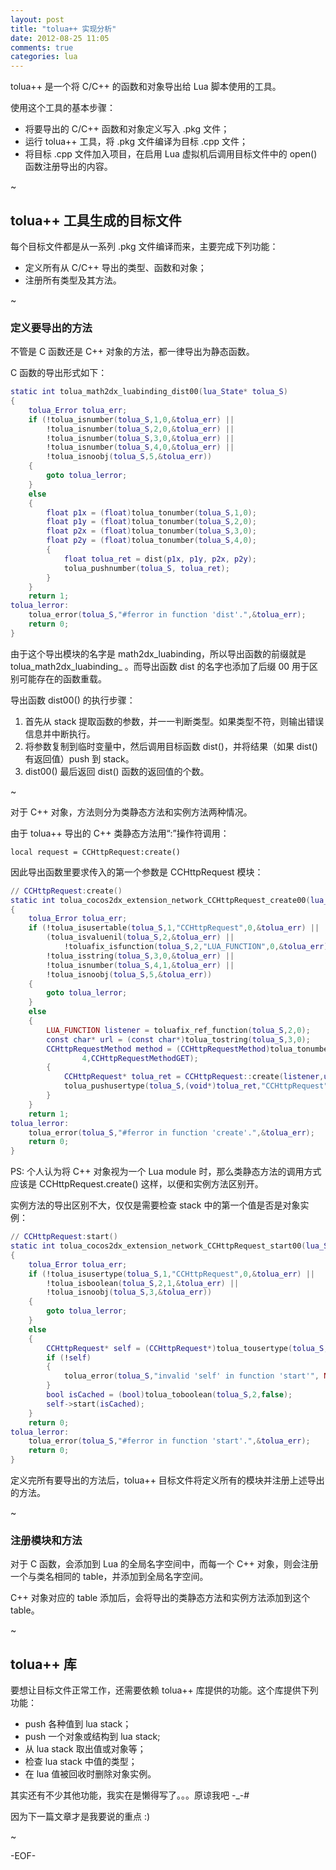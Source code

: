 ```yaml
---
layout: post
title: "tolua++ 实现分析"
date: 2012-08-25 11:05
comments: true
categories: lua
---
```


tolua++ 是一个将 C/C++ 的函数和对象导出给 Lua 脚本使用的工具。

使用这个工具的基本步骤：

-   将要导出的 C/C++ 函数和对象定义写入 .pkg 文件；
-   运行 tolua++ 工具，将 .pkg 文件编译为目标 .cpp 文件；
-   将目标 .cpp 文件加入项目，在启用 Lua 虚拟机后调用目标文件中的 open() 函数注册导出的内容。

<!--more-->

~

## tolua++ 工具生成的目标文件 ##

每个目标文件都是从一系列 .pkg 文件编译而来，主要完成下列功能：

-   定义所有从 C/C++ 导出的类型、函数和对象；
-   注册所有类型及其方法。

~

### 定义要导出的方法

不管是 C 函数还是 C++ 对象的方法，都一律导出为静态函数。

C 函数的导出形式如下：

``` lua
static int tolua_math2dx_luabinding_dist00(lua_State* tolua_S)
{
    tolua_Error tolua_err;
    if (!tolua_isnumber(tolua_S,1,0,&tolua_err) ||
        !tolua_isnumber(tolua_S,2,0,&tolua_err) ||
        !tolua_isnumber(tolua_S,3,0,&tolua_err) ||
        !tolua_isnumber(tolua_S,4,0,&tolua_err) ||
        !tolua_isnoobj(tolua_S,5,&tolua_err))
    {
        goto tolua_lerror;
    }
    else
    {
        float p1x = (float)tolua_tonumber(tolua_S,1,0);
        float p1y = (float)tolua_tonumber(tolua_S,2,0);
        float p2x = (float)tolua_tonumber(tolua_S,3,0);
        float p2y = (float)tolua_tonumber(tolua_S,4,0);
        {
            float tolua_ret = dist(p1x, p1y, p2x, p2y);
            tolua_pushnumber(tolua_S, tolua_ret);
        }
    }
    return 1;
tolua_lerror:
    tolua_error(tolua_S,"#ferror in function 'dist'.",&tolua_err);
    return 0;
}
```

由于这个导出模块的名字是 math2dx_luabinding，所以导出函数的前缀就是 tolua_math2dx_luabinding_ 。而导出函数 dist 的名字也添加了后缀 00 用于区别可能存在的函数重载。

导出函数 dist00() 的执行步骤：

1.  首先从 stack 提取函数的参数，并一一判断类型。如果类型不符，则输出错误信息并中断执行。
2.  将参数复制到临时变量中，然后调用目标函数 dist()，并将结果（如果 dist() 有返回值）push 到 stack。
3.  dist00() 最后返回 dist() 函数的返回值的个数。

~

对于 C++ 对象，方法则分为类静态方法和实例方法两种情况。

由于 tolua++ 导出的 C++ 类静态方法用“:”操作符调用：

    local request = CCHttpRequest:create()

因此导出函数里要求传入的第一个参数是 CCHttpRequest 模块：

``` lua
// CCHttpRequest:create()
static int tolua_cocos2dx_extension_network_CCHttpRequest_create00(lua_State* tolua_S)
{
    tolua_Error tolua_err;
    if (!tolua_isusertable(tolua_S,1,"CCHttpRequest",0,&tolua_err) ||
        (tolua_isvaluenil(tolua_S,2,&tolua_err) ||
            !toluafix_isfunction(tolua_S,2,"LUA_FUNCTION",0,&tolua_err)) ||
        !tolua_isstring(tolua_S,3,0,&tolua_err) ||
        !tolua_isnumber(tolua_S,4,1,&tolua_err) ||
        !tolua_isnoobj(tolua_S,5,&tolua_err))
    {
        goto tolua_lerror;
    }
    else
    {
        LUA_FUNCTION listener = toluafix_ref_function(tolua_S,2,0);
        const char* url = (const char*)tolua_tostring(tolua_S,3,0);
        CCHttpRequestMethod method = (CCHttpRequestMethod)tolua_tonumber(tolua_S,
                4,CCHttpRequestMethodGET);
        {
            CCHttpRequest* tolua_ret = CCHttpRequest::create(listener,url,method);
            tolua_pushusertype(tolua_S,(void*)tolua_ret,"CCHttpRequest");
        }
    }
    return 1;
tolua_lerror:
    tolua_error(tolua_S,"#ferror in function 'create'.",&tolua_err);
    return 0;
}
```

PS: 个人认为将 C++ 对象视为一个 Lua module 时，那么类静态方法的调用方式应该是 CCHttpRequest.create() 这样，以便和实例方法区别开。

实例方法的导出区别不大，仅仅是需要检查 stack 中的第一个值是否是对象实例：

``` lua
// CCHttpRequest:start()
static int tolua_cocos2dx_extension_network_CCHttpRequest_start00(lua_State* tolua_S)
{
    tolua_Error tolua_err;
    if (!tolua_isusertype(tolua_S,1,"CCHttpRequest",0,&tolua_err) ||
        !tolua_isboolean(tolua_S,2,1,&tolua_err) ||
        !tolua_isnoobj(tolua_S,3,&tolua_err))
    {
        goto tolua_lerror;
    }
    else
    {
        CCHttpRequest* self = (CCHttpRequest*)tolua_tousertype(tolua_S,1,0);
        if (!self)
        {
            tolua_error(tolua_S,"invalid 'self' in function 'start'", NULL);
        }
        bool isCached = (bool)tolua_toboolean(tolua_S,2,false);
        self->start(isCached);
    }
    return 0;
tolua_lerror:
    tolua_error(tolua_S,"#ferror in function 'start'.",&tolua_err);
    return 0;
}
```

定义完所有要导出的方法后，tolua++ 目标文件将定义所有的模块并注册上述导出的方法。

~

### 注册模块和方法

对于 C 函数，会添加到 Lua 的全局名字空间中，而每一个 C++ 对象，则会注册一个与类名相同的 table，并添加到全局名字空间。

C++ 对象对应的 table 添加后，会将导出的类静态方法和实例方法添加到这个 table。

~

## tolua++ 库

要想让目标文件正常工作，还需要依赖 tolua++ 库提供的功能。这个库提供下列功能：

-   push 各种值到 lua stack；
-   push 一个对象或结构到 lua stack;
-   从 lua stack 取出值或对象等；
-   检查 lua stack 中值的类型；
-   在 lua 值被回收时删除对象实例。

其实还有不少其他功能，我实在是懒得写了。。。原谅我吧 -_-#

因为下一篇文章才是我要说的重点 :)

~

-EOF-
